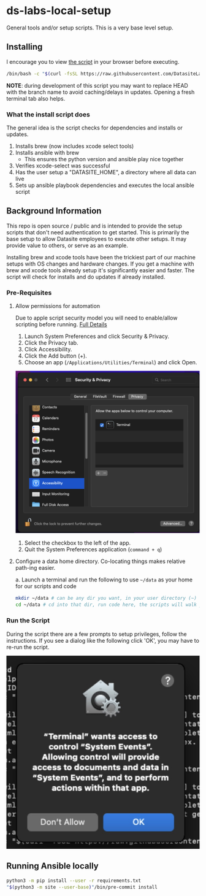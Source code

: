 # ds-labs-local-setup

General tools and/or setup scripts. This is a very base level setup.

## Installing

I encourage you to view [the script](https://raw.githubusercontent.com/DatasiteLabs/ds-labs-local-setup/HEAD/install.sh) in your browser before executing.

```bash
/bin/bash -c "$(curl -fsSL https://raw.githubusercontent.com/DatasiteLabs/ds-labs-local-setup/HEAD/install.sh)"
```

**NOTE**: during development of this script you may want to replace HEAD with the branch name to avoid caching/delays in updates. Opening a fresh terminal tab also helps.

### What the install script does

The general idea is the script checks for dependencies and installs or updates.

1. Installs brew (now includes xcode select tools)
1. Installs ansible with brew
    - This ensures the python version and ansible play nice together
1. Verifies xcode-select was successful
1. Has the user setup a "DATASITE_HOME", a directory where all data can live
1. Sets up ansible playbook dependencies and executes the local ansible script

## Background Information

This repo is open source / public and is intended to provide the setup scripts that don't need authentication to get
started. This is primarily the base setup to allow Datasite employees to execute other setups. It may provide value to others, or serve as an example.

Installing brew and xcode tools have been the trickiest part of our machine setups with OS changes and hardware changes. If you get a machine with brew and xcode tools already setup it's significantly easier and faster. The script will check for installs and do updates if already installed.

### Pre-Requisites

1. Allow permissions for automation

    Due to apple script security model you will need to enable/allow scripting before running. [Full Details](https://developer.apple.com/library/archive/documentation/LanguagesUtilities/Conceptual/MacAutomationScriptingGuide/AutomatetheUserInterface.html)

    1. Launch System Preferences and click Security & Privacy.
    1. Click the Privacy tab.
    1. Click Accessibility.
    1. Click the Add button (+).
    1. Choose an app (`/Applications/Utilities/Terminal`) and click Open.

      ![Script Editor Permissions Screen](./image/script-editor-permissions.jpg)

    1. Select the checkbox to the left of the app.
    1. Quit the System Preferences application (`command + q`)

1. Configure a data home directory. Co-locating things makes relative path-ing easier.

    a. Launch a terminal and run the following to use `~/data` as your home for our scripts and code

      ```bash
      mkdir ~/data # can be any dir you want, in your user directory (~)
      cd ~/data # cd into that dir, run code here, the scripts will walk you through
      ```

### Run the Script

  During the script there are a few prompts to setup privileges, follow the instructions. If you see a dialog like the following click 'OK', you may have to re-run the script.

  ![Script Editor Permissions](./image/security-approval-window.jpg)

## Running Ansible locally

  ```bash
  python3 -m pip install --user -r requirements.txt
  "$(python3 -m site --user-base)"/bin/pre-commit install 
  ```
